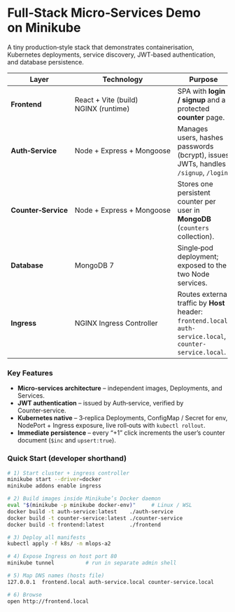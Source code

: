 # Full‑Stack Micro‑Services Demo on Minikube

A tiny production‑style stack that demonstrates containerisation,
Kubernetes deployments, service discovery, JWT‑based authentication,
and database persistence.

| Layer | Technology | Purpose |
|-------|------------|---------|
| **Frontend** | React + Vite (build)<br>NGINX (runtime) | SPA with **login / signup** and a protected **counter** page. |
| **Auth‑Service** | Node + Express + Mongoose | Manages users, hashes passwords (bcrypt), issues JWTs, handles `/signup`, `/login` |
| **Counter‑Service** | Node + Express + Mongoose | Stores one persistent counter per user in **MongoDB** (`counters` collection). |
| **Database** | MongoDB 7 | Single‑pod deployment; exposed to the two Node services. |
| **Ingress** | NGINX Ingress Controller | Routes external traffic by **Host** header: `frontend.local`, `auth-service.local`, `counter-service.local`. 


### Key Features

* **Micro‑services architecture** – independent images, Deployments, and
  Services.
* **JWT authentication** – issued by Auth‑service, verified by
  Counter‑service.
* **Kubernetes native** – 3‑replica Deployments, ConfigMap / Secret for env,
  NodePort + Ingress exposure, live roll‑outs with `kubectl rollout`.
* **Immediate persistence** – every “+1” click increments the user’s counter
  document (`$inc` and `upsert:true`).

### Quick Start (developer shorthand)

```bash
# 1) Start cluster + ingress controller
minikube start --driver=docker
minikube addons enable ingress

# 2) Build images inside Minikube’s Docker daemon
eval "$(minikube -p minikube docker-env)"     # Linux / WSL
docker build -t auth-service:latest    ./auth-service
docker build -t counter-service:latest ./counter-service
docker build -t frontend:latest        ./frontend

# 3) Deploy all manifests
kubectl apply -f k8s/ -n mlops-a2

# 4) Expose Ingress on host port 80
minikube tunnel          # run in separate admin shell

# 5) Map DNS names (hosts file)
127.0.0.1  frontend.local auth-service.local counter-service.local

# 6) Browse
open http://frontend.local
